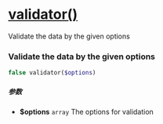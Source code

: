 [validator()](http://twinh.github.com/widget/api/validator)
===========================================================

Validate the data by the given options

### Validate the data by the given options
```php
false validator($options)
```

##### 参数
* **$options** `array` The options for validation

